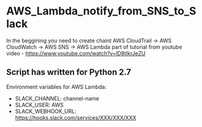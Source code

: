 # AWS_Lambda_notify_from_SNS_to_Slack
In the beggining you need to create chaint AWS CloudTrail -> AWS CloudWatch -> AWS SNS -> AWS Lambda
part of tutorial from youtube video - https://www.youtube.com/watch?v=lD8tIkrJeZU
## Script has written for Python 2.7
Environment variables for AWS Lambda:

- SLACK_CHANNEL:	channel-name 
- SLACK_USER:	AWS
- SLACK_WEBHOOK_URL:	https://hooks.slack.com/services/XXX/XXX/XXX
